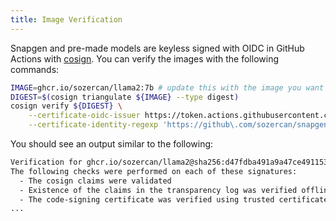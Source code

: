 ```yaml
---
title: Image Verification
---
```


Snapgen and pre-made models are keyless signed with OIDC in GitHub Actions with [cosign](https://github.com/sigstore/cosign). You can verify the images with the following commands:

```bash
IMAGE=ghcr.io/sozercan/llama2:7b # update this with the image you want to verify
DIGEST=$(cosign triangulate ${IMAGE} --type digest)
cosign verify ${DIGEST} \
    --certificate-oidc-issuer https://token.actions.githubusercontent.com \
    --certificate-identity-regexp 'https://github\.com/sozercan/snapgen/\.github/workflows/.+'
```

You should see an output similar to the following:

```bash
Verification for ghcr.io/sozercan/llama2@sha256:d47fdba491a9a47ce4911539a77e0c0a12b2e14f5beed88cb8072924b02130b4 --
The following checks were performed on each of these signatures:
  - The cosign claims were validated
  - Existence of the claims in the transparency log was verified offline
  - The code-signing certificate was verified using trusted certificate authority certificates
...
```
